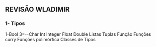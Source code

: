 ## REVISÃO WLADIMIR 

### 1- Tipos

1-Bool 
3=--Char
Int
Integer
Float
Double
Listas
Tuplas
Função
Funções curry
Funções polimórfica
Classes de Tipos



